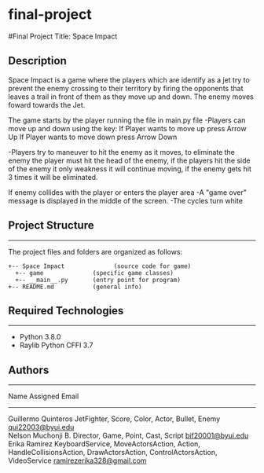 # final-project
#Final Project
Title: Space Impact 

## Description
Space Impact is a game where the players which are identify as a jet try to prevent the enemy crossing to their territory by firing the opponents that leaves a trail in front of them as they move up and down. 
The enemy moves foward towards the Jet.

The game starts by the player running the file in main.py file
-Players can move up and down using the key:
If Player wants to move up press Arrow Up
If Player wants to move down press Arrow Down

-Players try to maneuver to hit the enemy as it moves, to eliminate the enemy the player must hit the head of the enemy, 
if the players hit the side of the enemy it only weakness it will continue moving, if the enemy gets hit 3 times it will be 
eliminated. 

If enemy collides with the player or enters the player area
-A "game over" message is displayed in the middle of the screen.
-The cycles turn white

## Project Structure
---
The project files and folders are organized as follows:
```
+-- Space Impact              (source code for game)
  +-- game              (specific game classes)
  +-- __main__.py       (entry point for program)
+-- README.md           (general info)
```

## Required Technologies
---
* Python 3.8.0
* Raylib Python CFFI 3.7

## Authors
---
Name                        Assigned                                                                                                                     Email
___________________         _______________________________________________                                                                              ________________
Guillermo Quinteros         JetFighter, Score, Color, Actor, Bullet, Enemy                                                                               qui22003@byui.edu        
Nelson Muchonji B.          Director, Game, Point, Cast, Script                                                                                          bif20001@byui.edu
Erika Ramirez               KeyboardService, MoveActorsAction, Action, HandleCollisionsAction, DrawActorsAction, ControlActorsAction, VideoService       ramirezerika328@gmail.com
